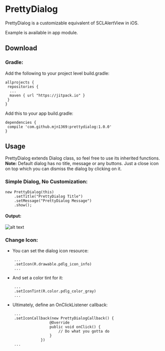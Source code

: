 # PrettyDialog
PrettyDialog is a customizable equivalent of SCLAlertView in iOS.

Example is available in app module.
## Download
### Gradle:
Add the following to your project level build.gradle:

```
allprojects {
 repositories {
  ...
  maven { url "https://jitpack.io" }
 }
}
```
Add this to your app build.gradle:

```
dependencies {
 compile 'com.github.mjn1369:prettydialog:1.0.0'
}
```
## Usage
PrettyDialog extends Dialog class, so feel free to use its inherited functions.
**Note:** Default dialog has no title, message or any buttons. Just a close icon on top which you can dismiss the dialog by clicking on it.
### Simple Dialog, No Customization:
```
new PrettyDialog(this)
	.setTitle("PrettyDialog Title")
	.setMessage("PrettyDialog Message")
	.show();
```
#### Output:
![alt text](https://github.com/mjn1369/PrettyDialog/blob/master/Screenshots/1.png "Simple Dialog, No Customization")
### Change Icon:
- You can set the dialog icon resource:
```
	...
	.setIcon(R.drawable.pdlg_icon_info)
	...
```
- And set a color tint for it:
```
	...
	.setIconTint(R.color.pdlg_color_gray)
	...
```
- Ultimately, define an OnClickListener callback:
```
	...
	.setIconCallback(new PrettyDialogCallback() {
                    @Override
                    public void onClick() {
                        // Do what you gotta do
                    }
                })
	...
```
